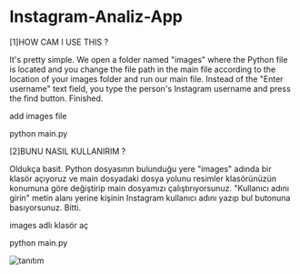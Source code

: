 # Instagram-Analiz-App

[1]HOW CAM I USE THIS ?

It's pretty simple. We open a folder named "images" where the Python file is located and you change the file path in the main file according to the location of your images folder and run our main file. Instead of the "Enter username" text field, you type the person's Instagram username and press the find button. Finished.

add images file

python main.py

[2]BUNU NASIL KULLANIRIM ?

Oldukça basit. Python dosyasının bulunduğu yere "images" adında bir klasör açıyoruz ve main dosyadaki dosya yolunu resimler klasörünüzün konumuna göre değiştirip main dosyamızı çalıştırıyorsunuz. "Kullanıcı adını girin" metin alanı yerine kişinin Instagram kullanıcı adını yazıp bul butonuna basıyorsunuz. Bitti.

images adlı klasör aç

python main.py


![tanıtım](https://user-images.githubusercontent.com/80632086/129349520-f695429c-094c-4146-ac9d-4da322c28d50.png)
